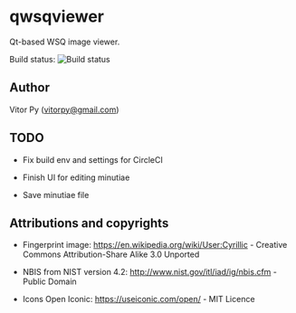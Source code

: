 qwsqviewer
==========

Qt-based WSQ image viewer.

Build status: ![Build status](https://circleci.com/gh/vitorpy/qwsqviewer.png?circle-token=0e278eb666d855399f6d8b8f0735fff2802d89c5)

Author
------

Vitor Py (vitorpy@gmail.com)

TODO
----

* Fix build env and settings for CircleCI

* Finish UI for editing minutiae

* Save minutiae file

Attributions and copyrights
---------------------------

* Fingerprint image: https://en.wikipedia.org/wiki/User:Cyrillic - Creative Commons Attribution-Share Alike 3.0 Unported

* NBIS from NIST version 4.2: http://www.nist.gov/itl/iad/ig/nbis.cfm - Public Domain

* Icons Open Iconic: https://useiconic.com/open/ - MIT Licence
